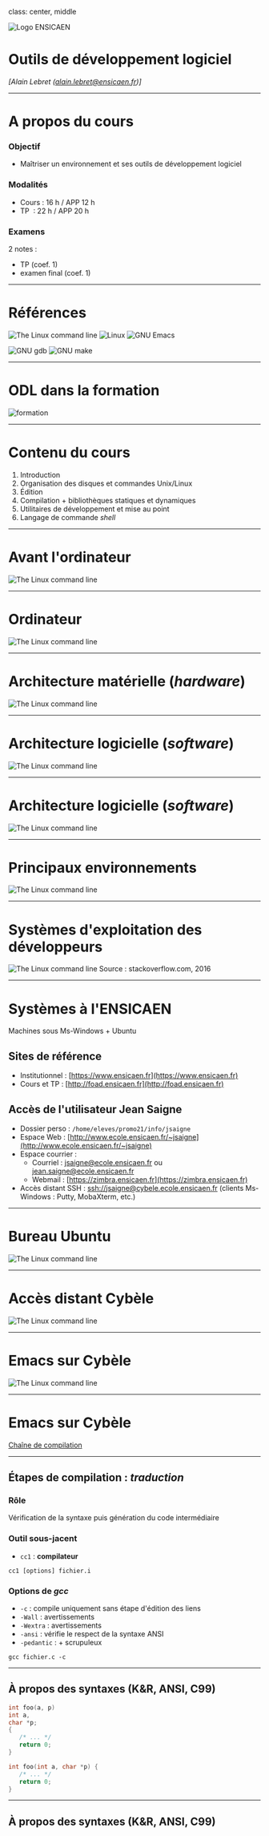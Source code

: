 class: center, middle

![Logo ENSICAEN](figures/logo/ensicaen.svg)
# Outils de développement logiciel
_[Alain Lebret (alain.lebret@ensicaen.fr)]_

<!-- ********************************************************************** -->
---
# A propos du cours
### Objectif
- Maîtriser un environnement et ses outils de développement logiciel

### Modalités
- Cours : 16 h / APP 12 h
- TP    : 22 h / APP 20 h

### Examens
2 notes : 
- TP (coef. 1)
- examen final (coef. 1)

<!-- ********************************************************************** -->
---
# Références

![The Linux command line](figures/a_propos/linux-shell.png)
![Linux](figures/a_propos/linux.png)
![GNU Emacs](figures/a_propos/emacs.png)

![GNU gdb](figures/a_propos/gdb.png)
![GNU make](figures/a_propos/make.png)

<!-- ********************************************************************** -->
---
# ODL dans la formation

![formation](figures/introduction/formation.png)

<!-- ********************************************************************** -->
---
# Contenu du cours
1. Introduction
2. Organisation des disques et commandes Unix/Linux
3. Édition
4. Compilation + bibliothèques statiques et dynamiques
5. Utilitaires de développement et mise au point
6. Langage de commande _shell_

<!-- ********************************************************************** -->
---
# Avant l'ordinateur
![The Linux command line](figures/introduction/machine.png)

<!-- ********************************************************************** -->
---
# Ordinateur
![The Linux command line](figures/introduction/ordinateur.png)

<!-- ********************************************************************** -->
---
# Architecture matérielle (_hardware_)
![The Linux command line](figures/introduction/architecture.png)

<!-- ********************************************************************** -->
---
# Architecture logicielle (_software_)
![The Linux command line](figures/introduction/OS.png)

<!-- ********************************************************************** -->
---
# Architecture logicielle (_software_)
![The Linux command line](figures/introduction/vueEnsembleUNIX.png)
 
<!-- ********************************************************************** -->
---
# Principaux environnements
![The Linux command line](figures/introduction/environnements.png)

<!-- ********************************************************************** -->
---
# Systèmes d'exploitation des développeurs
![The Linux command line](figures/introduction/os_devel_2016.png)
Source : stackoverflow.com, 2016

<!-- ********************************************************************** -->
---
# Systèmes à l'ENSICAEN
Machines sous Ms-Windows + Ubuntu
## Sites de référence
- Institutionnel : [https://www.ensicaen.fr](https://www.ensicaen.fr)
- Cours et TP : [http://foad.ensicaen.fr](http://foad.ensicaen.fr)

## Accès de l'utilisateur Jean Saigne
- Dossier perso : `/home/eleves/promo21/info/jsaigne`
- Espace Web : [http://www.ecole.ensicaen.fr/~jsaigne](http://www.ecole.ensicaen.fr/~jsaigne)
- Espace courrier : 
   - Courriel : jsaigne@ecole.ensicaen.fr ou jean.saigne@ecole.ensicaen.fr
   - Webmail : [https://zimbra.ensicaen.fr](https://zimbra.ensicaen.fr)       
- Accès distant SSH : [ssh://jsaigne@cybele.ecole.ensicaen.fr](ssh://jsaigne@cybele.ecole.ensicaen.fr)
  (clients Ms-Windows : Putty, MobaXterm, etc.)

<!-- ********************************************************************** -->
---
# Bureau Ubuntu
![The Linux command line](figures/introduction/bureau_ubuntu.png)

<!-- ********************************************************************** -->
---
# Accès distant Cybèle
![The Linux command line](figures/introduction/cybele.png)

<!-- ********************************************************************** -->
---
# Emacs sur Cybèle
![The Linux command line](figures/introduction/emacs_cybele.png)

<!-- ********************************************************************** -->
---
# Emacs sur Cybèle
[Chaîne de compilation](./sections/compilation.html)

<!-- ********************************************************************** -->
---
##  Étapes de compilation : *traduction*
### Rôle
Vérification de la syntaxe puis génération du code intermédiaire

### Outil sous-jacent 

- ``` cc1 ``` : **compilateur**

``` {frame="single"}
cc1 [options] fichier.i
```

### Options de *gcc*

- `-c` : compile uniquement sans étape d'édition des liens
- `-Wall` : avertissements
- `-Wextra` : avertissements 
- `-ansi` : vérifie le respect de la syntaxe ANSI
- `-pedantic` : + scrupuleux


```  {frame="single"}
gcc fichier.c -c
```

<!-- ********************************************************************** -->
---
## À propos des syntaxes (K&R, ANSI, C99)
```c
int foo(a, p)
int a,
char *p;
{
   /* ... */
   return 0;
}
```

```c
int foo(int a, char *p) {
   /* ... */
   return 0;
}
```

<!-- ********************************************************************** -->
---
## À propos des syntaxes (K&R, ANSI, C99)
